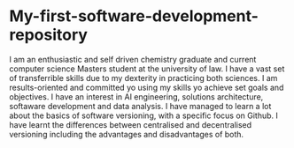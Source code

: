 # My-first-software-development-repository
I am an enthusiastic and self driven chemistry graduate and current computer science Masters student at the university of law. I have a vast set of transferrible skills due to my dexterity in practicing both sciences. I am results-oriented and committed yo using my skills yo achieve set goals and objectives. I have an interest in AI engineering, solutions architecture, softaware development and data analysis.
I have managed to learn a lot about the basics of software versioning, with a specific focus on Github. I have learnt the differences between centralised and decentralised versioning including the advantages and disadvantages of both. 
